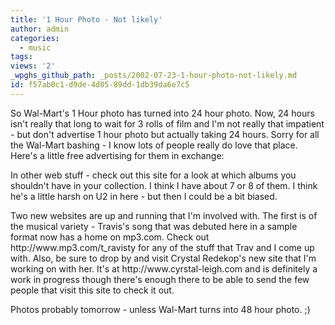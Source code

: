 ```yaml
---
title: '1 Hour Photo - Not likely'
author: admin
categories:
  - music
tags: 
views: '2'
_wpghs_github_path: _posts/2002-07-23-1-hour-photo-not-likely.md
id: f57ab0c1-d9de-4d05-89dd-1db39da6e7c5
---
```

<p>So Wal-Mart's 1 Hour photo has turned into 24 hour photo. Now, 24 hours isn't really that long to wait for 3 rolls of film and I'm not really that impatient - but don't advertise 1 hour photo but actually taking 24 hours. Sorry for all the Wal-Mart bashing - I know lots of people really do love that place. Here's a little free advertising for them in exchange:</p>
<p>In other web stuff - check out this site for a look at which albums you shouldn't have in your collection. I think I have about 7 or 8 of them. I think he's a little harsh on U2 in here - but then I could be a bit biased.</p>
<p>Two new websites are up and running that I'm involved with. The first is of the musical variety - Travis's song that was debuted here in a sample format now has a home on mp3.com. Check out http://www.mp3.com/t_ravisty for any of the stuff that Trav and I come up with. Also, be sure to drop by and visit Crystal Redekop's new site that I'm working on with her. It's at http://www.cyrstal-leigh.com and is definitely a work in progress though there's enough there to be able to send the few people that visit this site to check it out.</p>
<p>Photos probably tomorrow - unless Wal-Mart turns into 48 hour photo. ;)</p>
